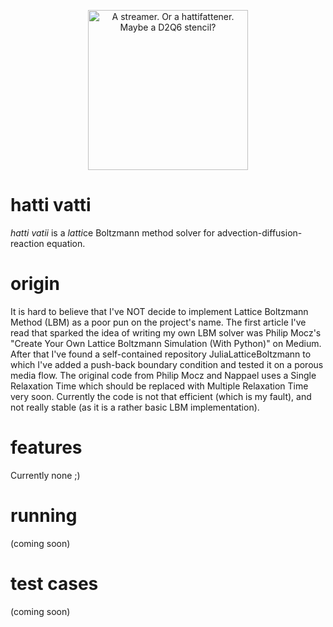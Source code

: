 <p align="center">
  <img src="https://github.com/bchaber/hattivatii/blob/main/logo.svg" width="256px" alt="A streamer. Or a hattifattener. Maybe a D2Q6 stencil?"/>
  <h1>hatti vatti</h1>
</p>

<em>hatti vatii</em> is a <em>latti</em>ce Boltzmann method solver for advection-diffusion-reaction equation.

# origin
It is hard to believe that I've NOT decide to implement Lattice Boltzmann Method (LBM) as a poor pun on the project's name.
The first article I've read that sparked the idea of writing my own LBM solver was Philip Mocz's "Create Your Own Lattice Boltzmann Simulation (With Python)" on Medium. After that I've found a self-contained repository JuliaLatticeBoltzmann to which I've added a push-back boundary condition and tested it on a porous media flow. The original code from Philip Mocz and Nappael uses a Single Relaxation Time which should be replaced with Multiple Relaxation Time very soon. Currently the code is not that efficient (which is my fault), and not really stable (as it is a rather basic LBM implementation).

# features
Currently none ;)

# running
(coming soon)

# test cases
(coming soon)
